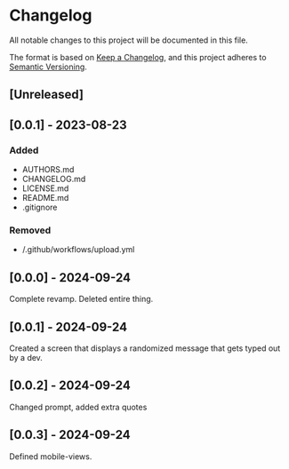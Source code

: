 # Changelog

All notable changes to this project will be documented in this file.

The format is based on [Keep a Changelog](https://keepachangelog.com/en/1.0.0/),
and this project adheres to [Semantic Versioning](https://semver.org/spec/v2.0.0.html).

## [Unreleased]

## [0.0.1] - 2023-08-23

### Added

- AUTHORS.md
- CHANGELOG.md
- LICENSE.md
- README.md
- .gitignore

### Removed

- /.github/workflows/upload.yml

## [0.0.0] - 2024-09-24

Complete revamp. Deleted entire thing.

## [0.0.1] - 2024-09-24

Created a screen that displays a randomized message that gets typed out by a dev.

## [0.0.2] - 2024-09-24

Changed prompt, added extra quotes

## [0.0.3] - 2024-09-24

Defined mobile-views.
